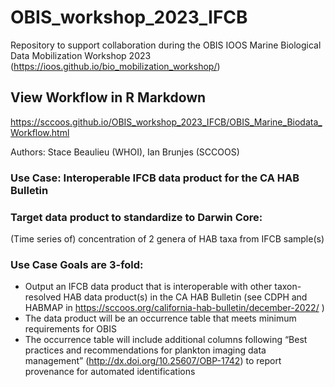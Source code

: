 # OBIS_workshop_2023_IFCB

Repository to support collaboration during the OBIS IOOS Marine Biological Data Mobilization Workshop 2023 (https://ioos.github.io/bio_mobilization_workshop/)

## View Workflow in R Markdown

https://sccoos.github.io/OBIS_workshop_2023_IFCB/OBIS_Marine_Biodata_Workflow.html

Authors: Stace Beaulieu (WHOI), Ian Brunjes (SCCOOS)

### Use Case: Interoperable IFCB data product for the CA HAB Bulletin
### Target data product to standardize to Darwin Core:

(Time series of) concentration of 2 genera of HAB taxa from IFCB sample(s)

### Use Case Goals are 3-fold:

- Output an IFCB data product that is interoperable with other taxon-resolved HAB data product(s) in the CA HAB Bulletin (see CDPH and HABMAP in https://sccoos.org/california-hab-bulletin/december-2022/ )
- The data product will be an occurrence table that meets minimum requirements for OBIS
- The occurrence table will include additional columns following “Best practices and recommendations for plankton imaging data management” (http://dx.doi.org/10.25607/OBP-1742) to report provenance for automated identifications

